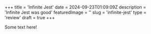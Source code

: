 +++
title = 'Infinite Jest'
date = 2024-09-23T01:09:09Z
description = 'Infinite Jest was good'
featuredImage = ''
slug = 'infinite-jest'
type = 'review'
draft = true
+++

Some text here!
